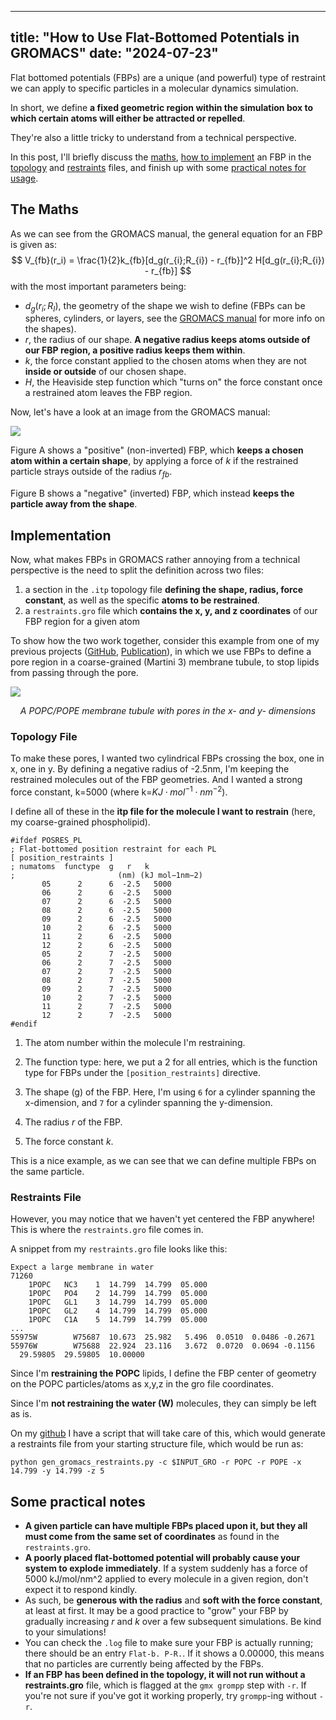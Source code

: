 
---
title: "How to Use Flat-Bottomed Potentials in GROMACS"
date: "2024-07-23"
---

Flat bottomed potentials (FBPs) are a unique (and powerful) type of restraint we can apply to specific particles in a molecular dynamics simulation. 

In short, we define **a fixed geometric region within the simulation box to which certain atoms will either be attracted or repelled**.

They're also a little tricky to understand from a technical perspective.

In this post, I'll briefly discuss the [maths](#the-maths), [how to implement](#implementation) an FBP in the [topology](#topology-file) and [restraints](#restraints-file) files, and finish up with some [practical notes for usage](#some-practical-notes). 

## The Maths
As we can see from the GROMACS manual, the general equation for an FBP is given as:
$$
V_{fb}(r_i) = \frac{1}{2}k_{fb}[d_g(r_{i};R_{i}) - r_{fb}]^2 H[d_g(r_{i};R_{i}) - r_{fb}]
$$
with the most important parameters being:
- $d_g(r_{i};R_{I})$, the geometry of the shape we wish to define (FBPs can be spheres, cylinders, or layers, see the [GROMACS manual](https://manual.gromacs.org/2024.2/reference-manual/functions/restraints.html#flat-bottomed-position-restraints) for more info on the shapes).
- $r$, the radius of our shape. **A negative radius keeps atoms outside of our FBP region, a positive radius keeps them within**.
- $k$, the force constant applied to the chosen atoms when they are not **inside or outside** of our chosen shape.
- $H$, the Heaviside step function which "turns on" the force constant once a restrained atom leaves the FBP region.

Now, let's have a look at an image from the GROMACS manual:

![](https://manual.gromacs.org/2024.2/_images/fbposres.png)

Figure A shows a "positive" (non-inverted) FBP, which **keeps a chosen atom within a certain shape**, by applying a force of $k$ if the restrained particle strays outside of the radius $r_{fb}$.

Figure B shows a "negative" (inverted) FBP, which instead **keeps the particle away from the shape**.

## Implementation
Now, what makes FBPs in GROMACS rather annoying from a technical perspective is the need to split the definition across two files:
1. a section in the `.itp` topology file **defining the shape, radius, force constant**, as well as the specific **atoms to be restrained**.
2. a `restraints.gro` file which **contains the x, y, and z coordinates** of our FBP region for a given atom

To show how the two work together, consider this example from one of my previous projects ([GitHub](https://github.com/MoMS-MMSB/lipid_sorting), [Publication](https://doi.org/10.1016/bs.mie.2024.03.022)), in which we use FBPs to define a pore region in a coarse-grained (Martini 3) membrane tubule, to stop lipids from passing through the pore.

![](https://github.com/MoMS-MMSB/lipid_sorting/blob/main/figures/Renders/POPC_POPE_r10_l10_pore/x_110_5deg_dof_notrj.gif?raw=true)
<center><i> A POPC/POPE membrane tubule with pores in the x- and y- dimensions </i></center>

### Topology File
To make these pores, I wanted two cylindrical FBPs crossing the box, one in x, one in y. By defining a negative radius of -2.5nm, I'm keeping the restrained molecules out of the FBP geometries. And I wanted a strong force constant, k=5000 (where k=$KJ \cdot mol^{-1}\cdot nm^{-2}$). 

I define all of these in the **itp file for the molecule I want to restrain** (here, my coarse-grained phospholipid).

```
#ifdef POSRES_PL
; Flat-bottomed position restraint for each PL
[ position_restraints ]
; numatoms  functype  g   r   k
;                       (nm) (kJ mol−1nm−2)
       05      2      6  -2.5   5000
       06      2      6  -2.5   5000
       07      2      6  -2.5   5000
       08      2      6  -2.5   5000
       09      2      6  -2.5   5000
       10      2      6  -2.5   5000
       11      2      6  -2.5   5000
       12      2      6  -2.5   5000
       05      2      7  -2.5   5000
       06      2      7  -2.5   5000
       07      2      7  -2.5   5000
       08      2      7  -2.5   5000
       09      2      7  -2.5   5000
       10      2      7  -2.5   5000
       11      2      7  -2.5   5000
       12      2      7  -2.5   5000
#endif
```

1.  The atom number within the molecule I'm restraining. 

2. The function type: here, we put a 2 for all entries, which is the function type for FBPs under the `[position_restraints]` directive.

3. The shape (g) of the FBP. Here, I'm using `6` for a cylinder spanning the x-dimension, and `7` for a cylinder spanning the y-dimension.

4. The radius $r$ of the FBP.

5. The force constant $k$.

This is a nice example, as we can see that we can define multiple FBPs on the same particle.

### Restraints File
However, you may notice that we haven't yet centered the FBP anywhere! This is where the `restraints.gro` file comes in.

A snippet from my `restraints.gro` file looks like this:
```
Expect a large membrane in water
71260
    1POPC   NC3    1  14.799  14.799  05.000
    1POPC   PO4    2  14.799  14.799  05.000
    1POPC   GL1    3  14.799  14.799  05.000
    1POPC   GL2    4  14.799  14.799  05.000
    1POPC   C1A    5  14.799  14.799  05.000
...
55975W        W75687  10.673  25.982   5.496  0.0510  0.0486 -0.2671
55976W        W75688  22.924  23.116   3.672  0.0720  0.0694 -0.1156
  29.59805  29.59805  10.00000
```

Since I'm **restraining the POPC** lipids, I define the FBP center of geometry on the POPC particles/atoms as x,y,z in the gro file coordinates. 

Since I'm **not restraining the water (W)** molecules, they can simply be left as is.

On my [github](https://gist.github.com/jacksoncrowley/cdb4dffaefd14edd2a44f12b54e45b83) I have a script that will take care of this, which would generate a restraints file from your starting structure file, which would be run as:

`python gen_gromacs_restraints.py -c $INPUT_GRO -r POPC -r POPE -x 14.799 -y 14.799 -z 5`

## Some practical notes
- **A given particle can have multiple FBPs placed upon it, but they all must come from the same set of coordinates** as found in the `restraints.gro`. 
- **A poorly placed flat-bottomed potential will probably cause your system to explode immediately**. If a system suddenly has a force of 5000 kJ/mol/nm^2 applied to every molecule in a given region, don't expect it to respond kindly. 
- As such, be **generous with the radius** and **soft with the force constant**, at least at first. It may be a good practice to "grow" your FBP by gradually increasing $r$ and $k$ over a few subsequent simulations. Be kind to your simulations!
- You can check the `.log` file to make sure your FBP is actually running; there should be an entry `Flat-b. P-R.`. If it shows a 0.00000, this means that no particles are currently being affected by the FBPs.
- **If an FBP has been defined in the topology, it will not run without a restraints.gro** file, which is flagged at the `gmx grompp` step with `-r`. If you're not sure if you've got it working properly, try `grompp`-ing without `-r`.
